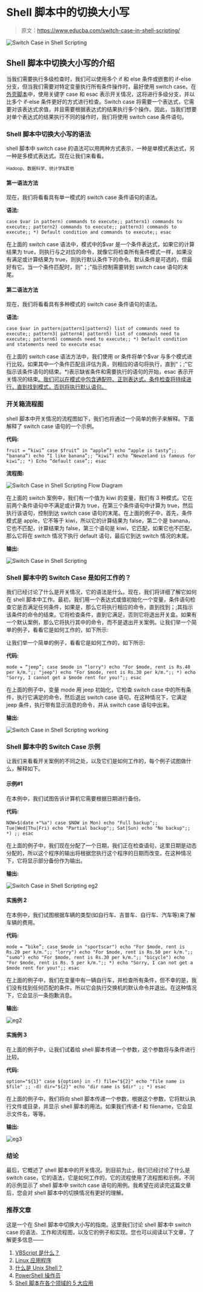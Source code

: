# Shell 脚本中的切换大小写

> 原文：<https://www.educba.com/switch-case-in-shell-scripting/>

![Switch Case in Shell Scripting](img/91bda50cab54170ec33cdebe69d40a58.png)



## Shell 脚本中切换大小写的介绍

当我们需要执行多级检查时，我们可以使用多个 if 和 else 条件或嵌套的 if-else 分支，但当我们需要对特定变量执行所有条件操作时，最好使用 switch case。在[外壳脚本](https://www.educba.com/what-is-shell-scripting/)中，使用关键字 case 和 esac 表示开关情况，这将进行多级分支，并以比多个 if-else 条件更好的方式进行检查。Switch case 将需要一个表达式，它需要对该表达式求值，并且需要根据表达式的结果执行多个操作。因此，当我们想要对单个表达式的结果执行不同的操作时，我们将使用 switch case 条件语句。

### Shell 脚本中切换大小写的语法

shell 脚本中 switch case 的语法可以用两种方式表示，一种是单模式表达式，另一种是多模式表达式。现在让我们来看看。

<small>Hadoop、数据科学、统计学&其他</small>

#### 第一语法方法

现在，我们将看看具有单一模式的 switch case 条件语句的语法。

**语法:**

`case $var in pattern) commands to execute;;
pattern1) commands to execute;;
pattern2) commands to execute;;
pattern3) commands to execute;;
*)
Default condition and commands to execute;;
esac`

在上面的 switch case 语法中，模式中的$var 是一个条件表达式，如果它的计算结果为 true，则执行与之对应的命令，就像它将检查所有条件模式一样，如果没有满足或计算结果为 true，则执行默认条件下的命令。默认条件是可选的，但最好有它。当一个条件匹配时，则”；;"指示控制需要转到 switch case 语句的末尾。

#### 第二语法方法

现在，我们将看看具有多种模式的 switch case 条件语句的语法。

**语法:**

`case $var in pattern|pattern1|pattern2) list of commands need to execute;;
pattern3| pattern4| pattern5) list of commands need to execute;;
pattern6) commands need to execute;;
*)
Default condition and statements need to execute
esac`

在上面的 switch case 语法方法中，我们使用 or 条件将单个$var 与多个模式进行比较。如果其中一个条件匹配且评估为真，则相应的语句将执行，直到“；;"它指示该条件语句的结束。*)表示缺省条件和需要执行的语句的开始，esac 表示开关情况的结束[。我们可以在模式中包含通配符、正则表达式。条件检查将持续进行，直到找到模式，否则将执行默认语句。](https://www.educba.com/python-switch-case/)

### 开关箱流程图

shell 脚本中开关情况的流程图如下，我们也将通过一个简单的例子来解释。下面解释了 switch case 语句的一个示例。

**代码:**

`fruit = “kiwi”
case $fruit” in “apple”) echo “apple is tasty”;;
“banana”) echo “I like banana”;;
“kiwi”) echo ”Newzeland is famous for kiwi”;;
*)
Echo “default case”;;
esac`

**流程图:**

![Switch Case in Shell Scripting Flow Diagram](img/7d8e2e45aa989a72e4be4240846ac459.png)



在上面的 switch 案例中，我们有一个值为 kiwi 的变量，我们有 3 种模式。它在前两个条件语句中不满足或计算为 true，在第三个条件语句中计算为 true，然后执行该语句，控制到达 switch case 语句的末尾。在上面的例子中，首先，条件模式是 apple，它不等于 kiwi，所以它的计算结果为 false，第二个是 banana，它也不匹配，计算结果为 false，第三个语句是 kiwi，它匹配，如果它也不匹配，那么它将在 switch 情况下执行 default 语句，最后它到达 switch 情况的末尾。

**输出:**

![Switch Case in Shell Scripting](img/ab15118919a78fac4b7b67800a9a8aee.png)



### Shell 脚本中的 Switch Case 是如何工作的？

我们已经讨论了什么是开关情况，它的语法是什么。现在，我们将详细了解它如何在 shell 脚本中工作。最初，我们用一个表达式或值初始化一个变量，条件语句检查它是否满足任何条件，如果是，那么它将执行相应的命令，直到找到；;其指示该条件的命令的结束。它将检查条件，直到它满足，否则它将退出开关盒。如果有一个默认案例，那么它将执行其中的命令，而不是退出开关案例。让我们举一个简单的例子，看看它是如何工作的，如下所示:

让我们举一个简单的例子，看看它是如何工作的，如下所示:

**代码:**

`mode = “jeep”;
case $mode in “lorry") echo "For $mode, rent is Rs.40 per k/m.";;
"jeep") echo "For $mode, rent is Rs.30 per k/m.";;
*) echo "Sorry, I cannot get a $mode rent for you!";;
esac`

在上面的例子中，变量 mode 用 jeep 初始化，它检查 switch case 中的所有条件，执行它满足的命令，然后退出 switch case 语句。在这种情况下，它满足 jeep 条件，执行带有显示消息的命令，并从 switch case 语句中出来。

**输出:**

![Switch Case in Shell Scripting working](img/87dc31531ba0a5d686e88e9121f1d22a.png)



### Shell 脚本中的 Switch Case 示例

让我们来看看开关案例的不同之处，以及它们是如何工作的，每个例子试图做什么，解释如下。

#### 示例#1

在本例中，我们试图告诉计算机它需要根据日期进行备份。

**代码:**

`NOW=$(date +"%a")
case $NOW in Mon) echo "Full backup";;
Tue|Wed|Thu|Fri) echo "Partial backup";;
Sat|Sun) echo "No backup";;
*) ;;
esac`

在上面的例子中，我们现在分配了一个日期，我们正在检查语句，这里日期是动态分配的，所以这个程序的输出将根据您执行这个程序的日期而改变。在这种情况下，它将显示部分备份作为输出。

**输出:**

![Switch Case in Shell Scripting eg2](img/ca9b9450f059239b16703ae7ac82974b.png)



#### 实施例 2

在本例中，我们试图根据车辆的类型(如自行车、吉普车、自行车、汽车等)来了解车辆的费用。

**代码:**

`mode = “bike”;
case $mode in "sportscar") echo "For $mode, rent is Rs.20 per k/m.";;
"lorry") echo "For $mode, rent is Rs.50 per k/m.";;
"sumo") echo "For $mode, rent is Rs.30 per k/m.";;
"bicycle") echo "For $mode, rent is Rs. 5 per k/m.";;
*) echo "Sorry, I can not get a $mode rent for you!";;
esac`

在上面的例子中，我们在变量中有一辆自行车，并检查所有条件，但不幸的是，我们没有找到任何匹配的条件。所以它会执行交换机的默认命令并退出。在这种情况下，它会显示一条抱歉消息。

**输出:**

![eg2](img/c64d1f36afd40ec2dcd2761e505c073c.png)



#### 实施例 3

在上面的例子中，让我们试着给 shell 脚本传递一个参数，这个参数将与条件进行比较。

**代码:**

`option="${1}"
case ${option} in -f) file="${2}" echo "file name is $file" ;;
-d) dir="${2}" echo "dir name is $dir" ;; *)
esac`

在上面的例子中，我们将向 shell 脚本传递一个参数，根据这个参数，它将默认执行文件或目录，并显示 shell 脚本的用法。如果我们传递-f 和 filename，它会显示文件名，等等。

**输出:**

![eg3](img/abac06bc5580beeeb05d03a018f11652.png)



### 结论

最后，它概述了 shell 脚本中的开关情况。到目前为止，我们已经讨论了什么是 switch case，它的语法，它是如何工作的，它的流程使用了流程图和示例，不同的示例显示了 shell 脚本中 switch case 语句的用例。我希望在阅读完这篇文章后，您会对 shell 脚本中的切换情况有更好的理解。

### 推荐文章

这是一个在 Shell 脚本中切换大小写的指南。这里我们讨论 shell 脚本中 switch case 的语法、工作和流程图，以及它的例子和实现。您也可以阅读以下文章，了解更多信息——

1.  [VBScript 是什么？](https://www.educba.com/what-is-vbscript/)
2.  [Linux 应用程序](https://www.educba.com/linux-apps/)
3.  [什么是 Unix Shell？](https://www.educba.com/what-is-unix-shell/)
4.  [PowerShell 操作员](https://www.educba.com/powershell-operators/)
5.  [Shell 脚本在各个领域的 5 大应用](https://www.educba.com/uses-of-shell-scripting/)





